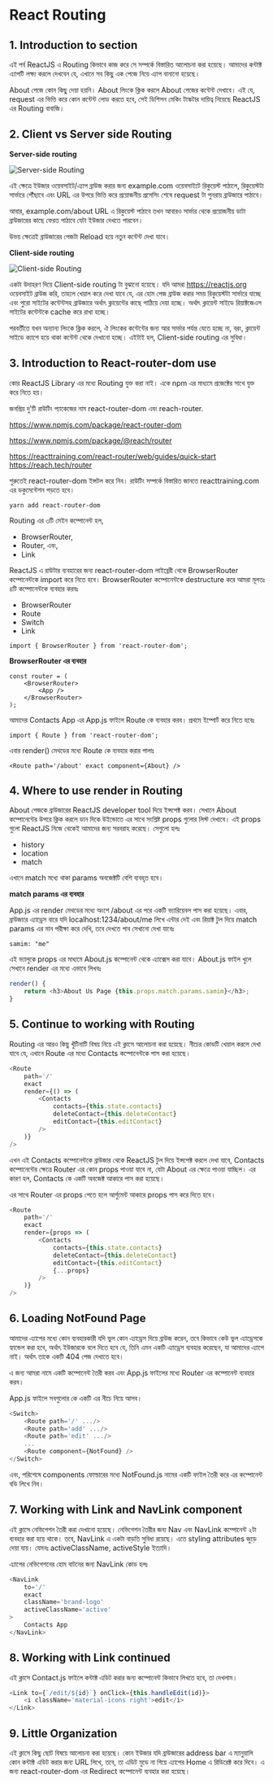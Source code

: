 # React Routing

## 1. Introduction to section

এই পর্ব ReactJS এ Routing কিভাবে কাজ করে সে সম্পর্কে বিস্তারিত আলোচনা করা হয়েছে। আমাদের কন্টাক্ট এ্যাপটি লক্ষ্য করলে দেখবেন যে, এখানে সব কিছু এক পেজে নিয়ে এ্যাপ বানানো হয়েছে।

About পেজে কোন কিছু দেয়া হয়নি। About লিংকে ক্লিক করলে About পেজের কন্টেন্ট দেখাবে। এই যে, request এর ভিত্তি করে কোন কন্টেন্ট লোড করতে হবে, সেই ডিশিসন মেকিং টাস্কটার দায়িত্ব নিয়েছে ReactJS এর Routing বাবাজি।



## 2. Client vs Server side Routing

**Server-side routing**

![Server-side Routing](https://github.com/manzurahmed/reactjs/blob/master/server-side-routing.jpg)

এই ক্ষেত্রে ইউজার ওয়েবসাইট/এ্যাপ ব্রাউজ করার জন্য example.com ওয়েবসাইটে রিকুয়েস্ট পাঠালে, রিকুয়েস্টটা সার্ভারে পৌঁছাবে এবং URL এর উপরে ভিত্তি করে প্রয়োজনীয় প্রসেসিং শেষে request টা পুনরায় ব্রাউজারে পাঠাবে।

আবার, example.com/about URL এ রিকুয়েস্ট পাঠাবে তখন আবারও সার্ভার থেকে প্রয়োজনীয় ডাটা ব্রাউজারের কাছে ফেরত পাঠাবে যেটা ইউজার দেখতে পারবেন।

উভয় ক্ষেত্রেই ব্রাউজারের পেজটা Reload হয়ে নতুন কন্টেন্ট দেখা যাবে।

**Client-side routing**

![Client-side Routing](https://github.com/manzurahmed/reactjs/blob/master/client-side-routing.jpg)

একটা উদাহরণ দিয়ে Client-side routing টা বুঝানো হয়েছে। যদি আমরা https://reactjs.org ওয়েবসাইট ব্রাউজ করি, তাহলে খেয়াল করে দেখা যাবে যে, এর হোম পেজ ব্রাউজ করার সময় রিকুয়েস্টটা সার্ভারে যাচ্ছে এবং পুরো সাইটের কন্টেন্টসহ ব্রাউজারে অর্থাৎ ক্লায়েন্টের কাছে পাঠিয়ে দেয়া হচ্ছে। অর্থাৎ ক্লায়েন্ট সাইডে রিয়াক্টজেএস সাইটের কন্টেন্টকে cache করে রাখা হচ্ছে।

পরবর্তীতে যখন অন্যান্য লিংকে ক্লিক করলে, ঐ লিংকের কন্টেন্টের জন্য আর সার্ভার পর্যন্ত যেতে হচ্ছে না, বরং, ক্লায়েন্ট সাইডে ক্যাশে হয়ে থাকা কন্টেন্ট থেকে দেখানো হচ্ছে। এইটাই হল, Client-side routing এর সুবিধা।

## 3. Introduction to React-router-dom use

কোর ReactJS Library এর মধ্যে Routing যুক্ত করা নাই। একে npm এর মাধ্যমে প্রজেক্টের সাথে যুক্ত করে নিতে হয়।

জনপ্রিয় দু'টি রাউটিং প্যাকেজের নাম react-router-dom এবং reach-router.

https://www.npmjs.com/package/react-router-dom 

https://www.npmjs.com/package/@reach/router

https://reacttraining.com/react-router/web/guides/quick-start
https://reach.tech/router

শুরুতেই react-router-dom ইন্সটল করে নিব। রাউটিং সম্পর্কে বিস্তারিত জানতে reacttraining.com এর ডকুমেন্টেশন পড়তে হবে।

```
yarn add react-router-dom
```

Routing এর ৩টি মেইন কম্পোনেন্ট হল,
- BrowserRouter,
- Router, এবং,
- Link

ReactJS এ রাউটার ব্যবহারের জন্য react-router-dom লাইব্রেরী থেকে BrowserRouter কম্পোনেন্টকে import করে নিতে হবে। BrowserRouter কম্পোনেন্টকে destructure করে আমরা মূলতঃ ৪টি কম্পোনেন্টকে ব্যবহার করবঃ

- BrowserRouter
- Route
- Switch
- Link

```
import { BrowserRouter } from 'react-router-dom';
```

**BrowserRouter এর ব্যবহার**

```
const router = (
	<BrowserRouter>
		<App />
	</BrowserRouter>
);
```

আমাদের Contacts App এর App.js ফাইলে Route কে ব্যবহার করব। প্রথমে ইম্পোর্ট করে নিতে হবেঃ

```
import { Route } from 'react-router-dom';
```

এবার render() মেথডের মধ্যে Route কে ব্যবহার করার পালাঃ

```
<Route path='/about' exact component={About} />
```

## 4. Where to use render in Routing

About পেজকে ব্রাউজারের ReactJS developer tool দিয়ে ইন্সপেক্ট করব। সেখানে About কম্পোনেন্টের উপরে ক্লিক করলে ডান দিকে উইন্ডোতে এর সাথে সংশ্লিষ্ট props গুলোর লিস্ট দেখাবে। এই props গুলো  ReactJS নিজে থেকেই আমাদের জন্য সরবরাহ করেছে। সেগুলো হলঃ

- history
- location
- match

এখানে match মধ্যে থাকা params অবজেক্টটি বেশি ব্যবহৃত হবে।

**match params এর ব্যবহার**

App.js এর render মেথডের মধ্যে <Route path='/about/:samim' component={About} /> অংশে /about এর পরে একটি ভ্যারিয়েবল পাস করা হয়েছে। এবার, ব্রাউজারে এ্যাড্রেস বারে যদি localhost:1234/about/me লিখে এন্টার দেই এবং রিয়াক্ট টুল দিয়ে match params এর মান পরীক্ষা করে দেখি, তবে দেখতে পাব সেখানো দেখা যাবেঃ
```
samim: "me"
```

এই ভ্যালুকে props এর মাধ্যমে About.js কম্পোনেন্ট থেকে এ্যাক্সেস করা যাবে। About.js ফাইল খুলে সেখানে render এর মধ্যে এভাবে লিখবঃ

```js
render() {
	return <h3>About Us Page {this.props.match.params.samim}</h3>;
}
```

## 5. Continue to working with Routing

Routing এর আরও কিছু খুঁটিনাটি বিষয় নিয়ে এই ক্লাসে আলোচনা করা হয়েছে। নীচের কোডটি খেয়াল করলে দেখা যাবে যে, এখানে Route এর মধ্যে Contacts কম্পোনেন্টকে পাস করা হয়েছে।

```js
<Route
	path='/'
	exact
	render={() => (
		<Contacts
			contacts={this.state.contacts}
			deleteContact={this.deleteContact}
			editContact={this.editContact}
		/>
	)}
/>
```

এখন এই Contacts কম্পোনেন্টকে ব্রাউজার থেকে ReactJS টুল দিয়ে ইন্সপেক্ট করলে দেখা যাবে, Contacts কম্পোনেন্টের ক্ষেত্রে Router এর কোন props পাওয়া যাবে না, যেটা About এর ক্ষেত্রে পাওয়া যাচ্ছিল। এর কারণ হল, Contacts কে একটি অবজেক্ট আকারে পাস করা হয়েছে।

এর সাথে Router এর props পেতে হলে আর্গুমেন্ট আকারে props পাস করে দিতে হবে।

```js
<Route
	path='/'
	exact
	render={props => (
		<Contacts
			contacts={this.state.contacts}
			deleteContact={this.deleteContact}
			editContact={this.editContact}
			{...props}
		/>
	)}
/>
```

## 6. Loading NotFound Page

আমাদের এ্যাপের মধ্যে কোন ব্যবহারকারী যদি ভুল কোন এ্যাড্রেস দিয়ে ব্রাউজ করেন, তবে কিভাবে কেউ ভুল এ্যাড্রেসকে হ্যান্ডেল করা হবে, অর্থাৎ ইউজারকে বলে দিতে হবে যে, তিনি এমন একটি এ্যাড্রেস ব্যবহার করেছেন, যা আমাদের এ্যাপে নাই। অর্থাৎ তাকে একটি 404 পেজ দেখাতে হবে।

এ জন্য আমরা <NotFound/> নামে একটি কম্পোনেন্ট তৈরী করব এবং App.js ফাইলের মধ্যে Router এর <Switch></Switch> কম্পোনেন্ট ব্যবহার করব।

App.js ফাইলে সবগুলোর <Route /> কে একটি <Switch> এর নীচে নিয়ে আসব।

```js
<Switch>
	<Route path='/' .../>
	<Route path='add' .../>
	<Route path='edit' .../>
	...
	<Route component={NotFound} />
</Switch>
```

এবং, পরিশেষে components ফোল্ডারের মধ্যে NotFound.js নামের একটি ফাইল তৈরী করে এর কম্পোনেন্ট বডি লিখে নিব।

## 7. Working with Link and NavLink component

এই ক্লাসে নেভিগেশন তৈরী করা দেখানো হয়েছে। নেভিগেশন তৈরীর জন্য Nav এবং NavLink কম্পোনেন্ট ২টা ব্যবহার করা হয়ে থাকে। তবে, NavLink এ একটা বাড়তি সুবিধা রয়েছে। এতে styling attributes জুড়ে দেয়া যায়। যেমনঃ activeClassName, activeStyle ইত্যাদি। 

এ্যাপের নেভিগেশনের হোম বাটনের জন্য NavLink কোড হলঃ

```js
<NavLink
	to='/'
	exact
	className='brand-logo'
	activeClassName='active'
>
	Contacts App
</NavLink>
```

## 8. Working with Link continued

এই ক্লাসে Contact.js ফাইলে কন্টাক্ট এডিট করার জন্য <Link> কম্পোনেন্ট কিভাবে লিখতে হবে, তা দেখলাম।

```js
<Link to={`/edit/${id}`} onClick={this.handleEdit(id)}>
	<i className='material-icons right'>edit</i>
</Link>
```

## 9. Little Organization

এই ক্লাসে কিছু ছোট বিষয়ে আলোচনা করা হয়েছে। কোন ইউজার যদি ব্রাউজারের address bar এ ম্যানুয়ালি কোন কন্টাক্ট এডিট করার জন্য URL লিখে, তবে, তা এডিট মুডে না গিয়ে এ্যাপের Home এ রিডিরেক্ট করে দিবে। এ জন্য react-router-dom এর Redirect কম্পোনেন্ট ব্যবহার করা হয়েছে।
